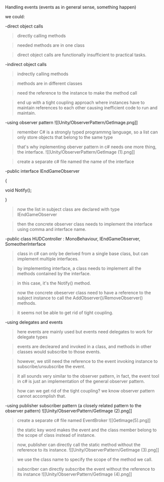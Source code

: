 Handling events (events as in general sense, something happen) 

we could: 

-direct object calls 

>directly calling methods 

>needed methods are in one class 

>direct object calls are functionally insufficient to practical tasks. 

-indirect object calls 

>indrectly calling methods 

>methods are in different classes 

>need the reference to the instance to make the method call 

>end up with a tight coupling approach where instances have to maintain references to each other causing inefficient code to run and maintain. 

-using observer pattern
![[Unity/ObserverPattern/GetImage.png]]

>remember C# is a strongly typed programmng language, so a list can only store objects that belong to the same type 

>that's why inplementing oberver pattern in c# needs one more thing, the interface.
![[Unity/ObserverPattern/GetImage (1).png]]

>create a separate c# file named the name of the interface 

-public interface IEndGameObserver 

{ 

void Notify(); 

} 

>now the list in subject class are declared with type IEndGameObserver 

>then the concrete observer class needs to implement the interface using comma and interface name. 

-public class HUDController : MonoBehaviour, IEndGameObserver, SomeotherInterface 

>class in c# can only be derived from a single base class, but can implement multiple interfaces. 

>by implementing interface, a class needs to implement all the methods contained by the interface. 

>in this case, it's the Notify() method. 

>now the concrete obeserver class need to have a reference to the subject instance to call the AddObserver()/RemoveObserver() methods. 

>it seems not be able to get rid of tight coupling. 

-using delegates and events 

>here events are mainly used but events need delegates to work for delegate types 

>events are decleared and invoked in a class, and methods in other classes would subscribe to those events. 

>however, we still need the reference to the event invoking instance to subscribe/unsubscribe the event. 

>it all sounds very similar to the observer pattern, in fact, the event tool in c# is just an implementation of the general observer pattern. 

>how can we get rid of the tight coupling? we know observer pattern cannot accomplish that. 

-using publisher subscriber pattern (a closely related pattern to the observer pattern)
![[Unity/ObserverPattern/GetImage (2).png]]

>create a separate c# file named EventBroker
![[GetImage(5).png]]

>the static key word makes the event and the class member belong to the scope of class instead of instance. 

>now, publisher can directly call the static method without the reference to its instance.
![[Unity/ObserverPattern/GetImage (3).png]]

>we use the class name to specify the scope of the method we call. 

>subscriber can directly subscribe the event without the reference to its instance
![[Unity/ObserverPattern/GetImage (4).png]]
